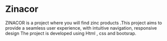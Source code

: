 # Zinacor
ZINACOR is a project where you will find zinc products .This project aims to provide a seamless user experience, with intuitive navigation, responsive design
The project is developed using Html , css and bootsrap.
